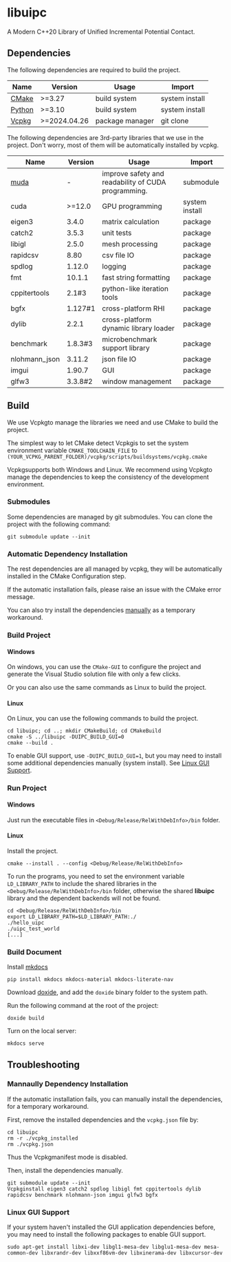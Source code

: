 # libuipc
A Modern C++20 Library of Unified Incremental Potential Contact.

## Dependencies

The following dependencies are required to build the project.

| Name                                          | Version      | Usage           | Import         |
| --------------------------------------------- | ------------ | --------------- | -------------- |
| [CMake](https://cmake.org/download/)          | >=3.27       | build system    | system install |
| [Python](https://www.python.org/downloads/)   | >=3.10       | build system    | system install |
| [Vcpkg](https://github.com/microsoft/vcpkg)   | >=2024.04.26 | package manager | git clone      |

The following dependencies are 3rd-party libraries that we use in the project. Don't worry, most of them will be automatically installed by vcpkg.

| Name                                   | Version | Usage                                               | Import         |
| -------------------------------------- | ------- | --------------------------------------------------- | -------------- |
| [muda](https://github.com/MuGdxy/muda) | -       | improve safety and readability of CUDA programming. | submodule      |
| cuda                                   | >=12.0  | GPU programming                                     | system install |
| eigen3                                 | 3.4.0   | matrix calculation                                  | package        |
| catch2                                 | 3.5.3   | unit tests                                          | package        |
| libigl                                 | 2.5.0   | mesh processing                                     | package        |
| rapidcsv                               | 8.80    | csv file IO                                         | package        |
| spdlog                                 | 1.12.0  | logging                                             | package        |
| fmt                                    | 10.1.1  | fast string formatting                              | package        |
| cppitertools                           | 2.1#3   | python-like iteration tools                         | package        |
| bgfx                                   | 1.127#1 | cross-platform RHI                                  | package        |
| dylib                                  | 2.2.1   | cross-platform dynamic library loader               | package        |
| benchmark                              | 1.8.3#3 | microbenchmark support library                      | package        |
| nlohmann_json                          | 3.11.2  | json file IO                                        | package        |
| imgui                                  | 1.90.7  | GUI                                                 | package        |
| glfw3                                  | 3.3.8#2 | window management                                   | package        |

## Build
We use Vcpkgto manage the libraries we need and use CMake to build the project. 

The simplest way to let CMake detect Vcpkgis to set the system environment variable `CMAKE_TOOLCHAIN_FILE` to `(YOUR_VCPKG_PARENT_FOLDER)/vcpkg/scripts/buildsystems/vcpkg.cmake`

Vcpkgsupports both Windows and Linux. We recommend using Vcpkgto manage the dependencies to keep the consistency of the development environment.

### Submodules

Some dependencies are managed by git submodules. You can clone the project with the following command:

```shell
git submodule update --init
```

### Automatic Dependency Installation

The rest dependencies are all managed by vcpkg, they will be automatically installed in the CMake Configuration step.

If the automatic installation fails, please raise an issue with the CMake error message.

You can also try install the dependencies [manually](#manaully-dependency-installation) as a temporary workaround.

### Build Project

#### Windows

On windows, you can use the `CMake-GUI` to configure the project and generate the Visual Studio solution file with only a few clicks.

Or you can also use the same commands as Linux to build the project.
#### Linux

On Linux, you can use the following commands to build the project.

```shell
cd libuipc; cd ..; mkdir CMakeBuild; cd CMakeBuild
cmake -S ../libuipc -DUIPC_BUILD_GUI=0
cmake --build .
```

To enable GUI support, use `-DUIPC_BUILD_GUI=1`, but you may need to install some additional dependencies manually (system install). See [Linux GUI Support](#Linux-gui-support).

### Run Project

#### Windows

Just run the executable files in `<Debug/Release/RelWithDebInfo>/bin` folder.

#### Linux

Install the project.

```shell
cmake --install . --config <Debug/Release/RelWithDebInfo>
```

To run the programs, you need to set the environment variable `LD_LIBRARY_PATH` to include the shared libraries in the `<Debug/Release/RelWithDebInfo>/bin` folder, otherwise the shared **libuipc** library and the dependent backends will not be found.

```shell
cd <Debug/Release/RelWithDebInfo>/bin
export LD_LIBRARY_PATH=$LD_LIBRARY_PATH:./
./hello_uipc
./uipc_test_world
[...]
```

### Build Document

Install [mkdocs](https://www.mkdocs.org/)
```shell
pip install mkdocs mkdocs-material mkdocs-literate-nav
```

Download [doxide](https://www.doxide.org/installation/), and add the `doxide` binary folder to the system path.

Run the following command at the root of the project:
```shell
doxide build
```

Turn on the local server:
```shell
mkdocs serve
```

## Troubleshooting

### Mannaully Dependency Installation
If the automatic installation fails, you can manually install the dependencies, for a temporary workaround.

First, remove the installed dependencies and the `vcpkg.json` file by:
```shell
cd libuipc
rm -r ./vcpkg_installed
rm ./vcpkg.json
```
Thus the Vcpkgmanifest mode is disabled.

Then, install the dependencies manually.
```shell
git submodule update --init
Vcpkginstall eigen3 catch2 spdlog libigl fmt cppitertools dylib rapidcsv benchmark nlohmann-json imgui glfw3 bgfx
```

### Linux GUI Support

If your system haven't installed the GUI application dependencies before, you may need to install the following packages to enable GUI support.

```shell
sudo apt-get install libxi-dev libgl1-mesa-dev libglu1-mesa-dev mesa-common-dev libxrandr-dev libxxf86vm-dev libxinerama-dev libxcursor-dev
```